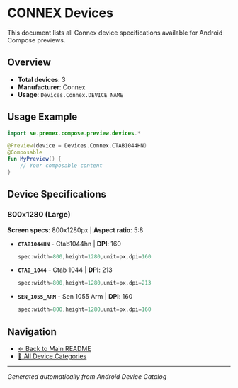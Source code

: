 # CONNEX Devices

This document lists all Connex device specifications available for Android Compose previews.

## Overview

- **Total devices**: 3
- **Manufacturer**: Connex
- **Usage**: `Devices.Connex.DEVICE_NAME`

## Usage Example

```kotlin
import se.premex.compose.preview.devices.*

@Preview(device = Devices.Connex.CTAB1044HN)
@Composable
fun MyPreview() {
    // Your composable content
}
```

## Device Specifications

### 800x1280 (Large)

**Screen specs**: 800x1280px | **Aspect ratio**: 5:8

- **`CTAB1044HN`** - Ctab1044hn | **DPI**: 160
  ```kotlin
  spec:width=800,height=1280,unit=px,dpi=160
  ```

- **`CTAB_1044`** - Ctab 1044 | **DPI**: 213
  ```kotlin
  spec:width=800,height=1280,unit=px,dpi=213
  ```

- **`SEN_1055_ARM`** - Sen 1055 Arm | **DPI**: 160
  ```kotlin
  spec:width=800,height=1280,unit=px,dpi=160
  ```

## Navigation

- [← Back to Main README](../../README.md)
- [📱 All Device Categories](../README.md)

---
*Generated automatically from Android Device Catalog*
